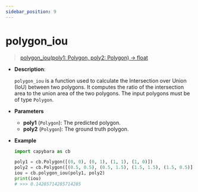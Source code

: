```yaml
---
sidebar_position: 9
---
```


# polygon_iou

> [polygon_iou(poly1: Polygon, poly2: Polygon) -> float](https://github.com/DocsaidLab/Capybara/blob/975d62fba4f76db59e715c220f7a2af5ad8d050e/capybara/structures/functionals.py#L169)

- **Description**:

  `polygon_iou` is a function used to calculate the Intersection over Union (IoU) between two polygons. It computes the ratio of the intersection area to the union area of the two polygons. The input polygons must be of type `Polygon`.

- **Parameters**

  - **poly1** (`Polygon`): The predicted polygon.
  - **poly2** (`Polygon`): The ground truth polygon.

- **Example**

  ```python
  import capybara as cb

  poly1 = cb.Polygon([(0, 0), (0, 1), (1, 1), (1, 0)])
  poly2 = cb.Polygon([(0.5, 0.5), (0.5, 1.5), (1.5, 1.5), (1.5, 0.5)])
  iou = cb.polygon_iou(poly1, poly2)
  print(iou)
  # >>> 0.14285714285714285
  ```
